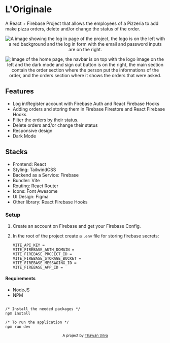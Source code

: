 # L'Originale

A React + Firebase Project that allows the employees of a Pizzeria to add make pizza orders, delete and/or change the status of the order.

<p align="center">
<img src="./logIn.png" alt="A image showing the log in page of the project, the logo is on the left with a red background and the log in form with the email and password inputs are on the right."/>
</p>

<p align="center">
<img src="./homePage.png" alt="Image of the home page, the navbar is on top with the logo image on the left and the dark mode and sign out button is on the right, the main section contain the order section where the person put the informations of the order, and the orders section where it shows the orders that were asked."/>
</p>

## Features

- Log in/Register account with Firebase Auth and React Firebase Hooks
- Adding orders and storing them in Firebase Firestore and React Firebase Hooks
- Filter the orders by their status.
- Delete orders and/or change their status
- Responsive design
- Dark Mode

## Stacks

- Frontend: React
- Styling: TailwindCSS
- Backend as a Service: Firebase
- Bundler: Vite
- Routing: React Router
- Icons: Font Awesome
- UI Design: Figma
- Other library: React Firebase Hooks

### Setup

1. Create an account on Firebase and get your Firebase Config.
2. In the root of the project create a `.env` file for storing firebase secrets:

   ```env
   VITE_API_KEY =
   VITE_FIREBASE_AUTH_DOMAIN =
   VITE_FIREBASE_PROJECT_ID =
   VITE_FIREBASE_STORAGE_BUCKET =
   VITE_FIREBASE_MESSAGING_ID =
   VITE_FIREBASE_APP_ID =
   ```

#### Requirements

- NodeJS
- NPM

```

/* Install the needed packages */
npm install

/* To run the application */
npm run dev

```

<p align="center">
<sub>A project by <a href="http://thawan.netlify.app/">Thawan Silva</a></sub>
</p>
